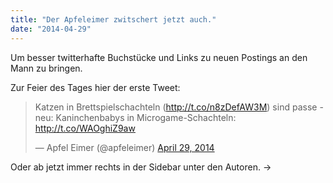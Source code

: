 ```yaml
---
title: "Der Apfeleimer zwitschert jetzt auch."
date: "2014-04-29"
---
```


Um besser twitterhafte Buchstücke und Links zu neuen Postings an den Mann zu bringen.

Zur Feier des Tages hier der erste Tweet:

<blockquote class="twitter-tweet" lang="en"><p>Katzen in Brettspielschachteln (<a href="http://t.co/n8zDefAW3M">http://t.co/n8zDefAW3M</a>) sind passe - neu: Kaninchenbabys in Microgame-Schachteln: <a href="http://t.co/WAOghiZ9aw">http://t.co/WAOghiZ9aw</a></p>— Apfel Eimer (@apfeleimer) <a href="https://twitter.com/apfeleimer/statuses/461116118103760896">April 29, 2014</a></blockquote>

Oder ab jetzt immer rechts in der Sidebar unter den Autoren. ->
